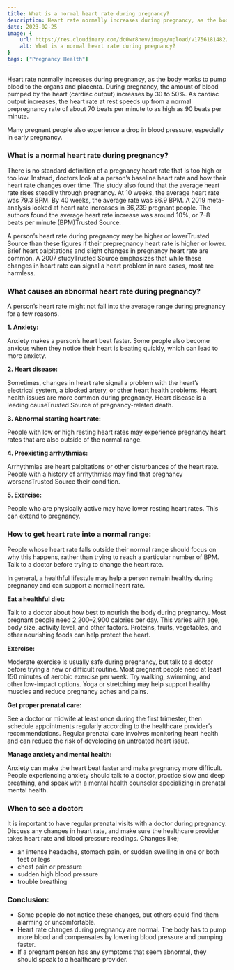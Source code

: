 ```yaml
---
title: What is a normal heart rate during pregnancy?
description: Heart rate normally increases during pregnancy, as the body works to pump blood to the organs and placenta.During pregnancy, the amount of blood pumped by the heart (cardiac output) increases by 30 to 50%. As cardiac ou... 
date: 2023-02-25
image: {
    url: https://res.cloudinary.com/dc0wr8hev/image/upload/v1756181482/What_is_a_normal_heart_rate_during_pregnancy_il2k4z.jpg ,
    alt: What is a normal heart rate during pregnancy?
}
tags: ["Pregnancy Health"]
---
```

Heart rate normally increases during pregnancy, as the body works to pump blood to the organs and placenta.
During pregnancy, the amount of blood pumped by the heart (cardiac output) increases by 30 to 50%. As cardiac output increases, the heart rate at rest speeds up from a normal prepregnancy rate of about 70 beats per minute to as high as 90 beats per minute.

Many pregnant people also experience a drop in blood pressure, especially in early pregnancy.

### What is a normal heart rate during pregnancy?

There is no standard definition of a pregnancy heart rate that is too high or too low. Instead, doctors look at a person’s baseline heart rate and how their heart rate changes over time.
The study also found that the average heart rate rises steadily through pregnancy. At 10 weeks, the average heart rate was 79.3 BPM. By 40 weeks, the average rate was 86.9 BPM.
A 2019 meta-analysis looked at heart rate increases in 36,239 pregnant people. The authors found the average heart rate increase was around 10%, or 7–8 beats per minute (BPM)Trusted Source.

A person’s heart rate during pregnancy may be higher or lowerTrusted Source than these figures if their prepregnancy heart rate is higher or lower.
Brief heart palpitations and slight changes in pregnancy heart rate are common.
A 2007 studyTrusted Source emphasizes that while these changes in heart rate can signal a heart problem in rare cases, most are harmless.

### What causes an abnormal heart rate during pregnancy?

A person’s heart rate might not fall into the average range during pregnancy for a few reasons.

**1. Anxiety:**


Anxiety makes a person’s heart beat faster. Some people also become anxious when they notice their heart is beating quickly, which can lead to more anxiety.

**2. Heart disease:**

Sometimes, changes in heart rate signal a problem with the heart’s electrical system, a blocked artery, or other heart health problems.
Heart health issues are more common during pregnancy. Heart disease is a leading causeTrusted Source of pregnancy-related death.

**3. Abnormal starting heart rate:**

People with low or high resting heart rates may experience pregnancy heart rates that are also outside of the normal range.

**4. Preexisting arrhythmias:**

Arrhythmias are heart palpitations or other disturbances of the heart rate. People with a history of arrhythmias may find that pregnancy worsensTrusted Source their condition.

**5. Exercise:**

<!-- ![Excercise](https://img1.wsimg.com/isteam/ip/7d906beb-bc9b-4377-9b06-b22a3566899c/download.jpeg-31.jpg/:/rs=w:1280) -->

People who are physically active may have lower resting heart rates. This can extend to pregnancy.

### How to get heart rate into a normal range:

People whose heart rate falls outside their normal range should focus on why this happens, rather than trying to reach a particular number of BPM. Talk to a doctor before trying to change the heart rate.

In general, a healthful lifestyle may help a person remain healthy during pregnancy and can support a normal heart rate.

**Eat a healthful diet:**

Talk to a doctor about how best to nourish the body during pregnancy.
Most pregnant people need 2,200–2,900 calories per day. This varies with age, body size, activity level, and other factors.
Proteins, fruits, vegetables, and other nourishing foods can help protect the heart.

**Exercise:** 

Moderate exercise is usually safe during pregnancy, but talk to a doctor before trying a new or difficult routine.
Most pregnant people need at least 150 minutes of aerobic exercise per week.
Try walking, swimming, and other low-impact options. Yoga or stretching may help support healthy muscles and reduce pregnancy aches and pains.

**Get proper prenatal care:**

See a doctor or midwife at least once during the first trimester, then schedule appointments regularly according to the healthcare provider’s recommendations.
Regular prenatal care involves monitoring heart health and can reduce the risk of developing an untreated heart issue.

**Manage anxiety and mental health:** 

<!-- ![mental health](https://img1.wsimg.com/isteam/ip/7d906beb-bc9b-4377-9b06-b22a3566899c/images.jpeg-103.jpg/:/rs=w:1280) -->

Anxiety can make the heart beat faster and make pregnancy more difficult.
People experiencing anxiety should talk to a doctor, practice slow and deep breathing, and speak with a mental health counselor specializing in prenatal mental health.

### When to see a doctor:

It is important to have regular prenatal visits with a doctor during pregnancy. Discuss any changes in heart rate, and make sure the healthcare provider takes heart rate and blood pressure readings. Changes like; 

<!-- ![When to see a doctor](https://img1.wsimg.com/isteam/ip/7d906beb-bc9b-4377-9b06-b22a3566899c/images.jpeg-101.jpg/:/rs=w:1280) -->

- an intense headache, stomach pain, or sudden swelling in one or both feet or legs
- chest pain or pressure
- sudden high blood pressure
- trouble breathing

### Conclusion:

- Some people do not notice these changes, but others could find them alarming or uncomfortable.
- Heart rate changes during pregnancy are normal. The body has to pump more blood and compensates by lowering blood pressure and pumping faster.
- If a pregnant person has any symptoms that seem abnormal, they should speak to a healthcare provider.